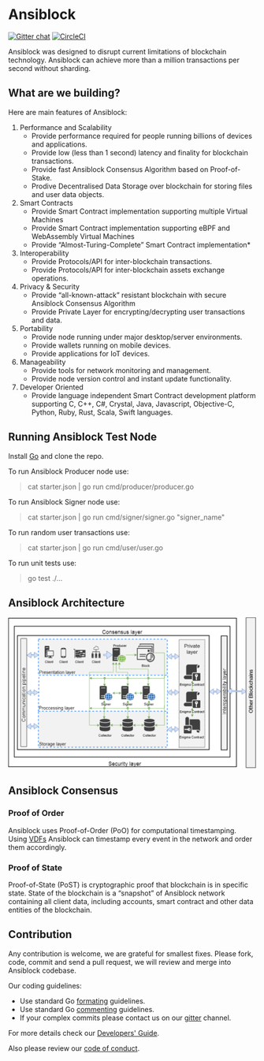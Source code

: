# Ansiblock
[![Gitter chat](https://badges.gitter.im/gitterHQ/gitter.png)](https://gitter.im/Ansiblock/Lobby)
[![CircleCI](https://circleci.com/gh/Ansiblock/Ansiblock.svg?style=svg)](https://circleci.com/gh/Ansiblock/Ansiblock)


Ansiblock was designed to disrupt current limitations of blockchain technology. Ansiblock can achieve more than a million transactions per second without sharding.

## What are we building?
Here are main features of Ansiblock: 
1. Performance and Scalability
    * Provide performance required for people running billions of devices and applications. 
    * Provide low (less than 1 second) latency and finality for blockchain transactions.
    * Provide fast Ansiblock Consensus Algorithm based on Proof-of-Stake.
    * Prodive Decentralised Data Storage over blockchain for storing files and user data objects.
2. Smart Contracts
    * Provide Smart Contract implementation supporting multiple Virtual Machines
    * Provide Smart Contract implementation supporting eBPF and WebAssembly Virtual Machines 
    * Provide “Almost-Turing-Complete” Smart Contract implementation*
3. Interoperability
    * Provide Protocols/API for inter-blockchain transactions.
    * Provide Protocols/API for inter-blockchain assets exchange operations.
4. Privacy & Security
    * Provide “all-known-attack” resistant blockchain with secure Ansiblock Consensus Algorithm
    * Provide Private Layer for encrypting/decrypting user transactions and data.
5. Portability
    * Provide node running under major desktop/server environments.
    * Provide wallets running on mobile devices.
    * Provide applications for IoT devices.
6. Manageability
    * Provide tools for network monitoring and management.
    * Provide node version control and instant update functionality.
7. Developer Oriented
    * Provide language independent Smart Contract development platform supporting C, C++, C#, Crystal, Java, Javascript, Objective-C, Python, Ruby, Rust, Scala, Swift languages.

## Running Ansiblock Test Node
Install [Go](https://golang.org/dl/) and clone the repo.

To run Ansiblock Producer node use:
> cat starter.json | go run cmd/producer/producer.go

To run Ansiblock Signer node use:
> cat starter.json | go run cmd/signer/signer.go "signer_name"

To run random user transactions use:
> cat starter.json | go run cmd/user/user.go

To run unit tests use:
> go test ./...

## Ansiblock Architecture
![Ansiblock Architecture](docs/archi.png)

## Ansiblock Consensus
### Proof of Order
Ansiblock uses Proof-of-Order (PoO) for computational timestamping. Using [VDFs](https://eprint.iacr.org/2018/601.pdf) Ansiblock can timestamp every event in the network and order them accordingly.  

### Proof of State
Proof-of-State (PoST) is cryptographic proof that blockchain is in specific state. State of the blockchain is a “snapshot” of Ansiblock network containing all client data, including accounts, smart contract and other data entities of the blockchain. 



## Contribution
Any contribution is welcome, we are grateful for smallest fixes. Please fork, code, commit and send a pull request, we will review and merge into Ansiblock codebase. 

Our coding guidelines:
* Use standard Go [formating](https://golang.org/doc/effective_go.html#formatting) guidelines.
* Use standard Go [commenting](https://golang.org/doc/effective_go.html#commentary) guidelines.
* If your complex commits please contact us on our [gitter](https://gitter.im/Ansiblock/Lobby) channel.

For more details check our [Developers' Guide](???).

Also please review our [code of conduct](docs/code_of_conduct.md).
